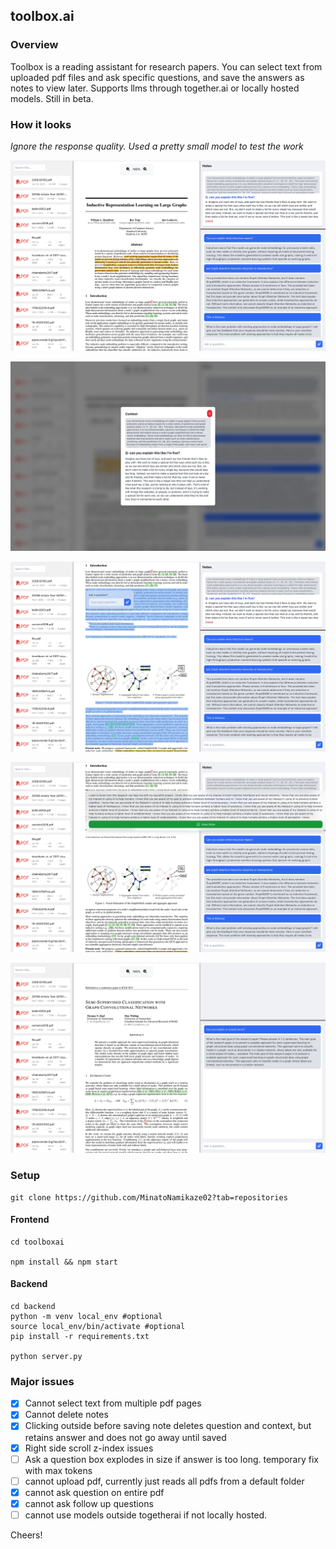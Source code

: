 ## toolbox.ai

### Overview

Toolbox is a reading assistant for research papers. You can select text from uploaded pdf files and ask specific questions, and save the answers as notes to view later. Supports llms through together.ai or locally hosted models.
Still in beta.

### How it looks
*Ignore the response quality. Used a pretty small model to test the work*

![screenshot1](./assets/ss1.png)

![screenshot1](./assets/ss2.png)

![screenshot1](./assets/ss3.png)

![screenshot1](./assets/ss4.png)

![screenshot1](./assets/ss5.png)

### Setup

```
git clone https://github.com/MinatoNamikaze02?tab=repositories
```

#### Frontend 

```
cd toolboxai

npm install && npm start
```

#### Backend

```
cd backend
python -m venv local_env #optional
source local_env/bin/activate #optional
pip install -r requirements.txt

python server.py
```

### Major issues
- [x] Cannot select text from multiple pdf pages
- [x] Cannot delete notes
- [x] Clicking outside before saving note deletes question and context, but retains answer and does not go away until saved
- [x] Right side scroll z-index issues
- [ ] Ask a question box explodes in size if answer is too long. temporary fix with max tokens
- [ ] cannot upload pdf, currently just reads all pdfs from a default folder 
- [x] cannot ask question on entire pdf
- [x] cannot ask follow up questions
- [ ] cannot use models outside togetherai if not locally hosted.

Cheers!
